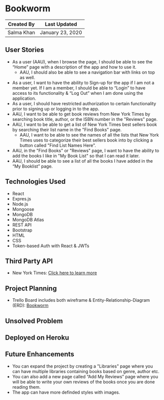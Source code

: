 # Bookworm

Created By | Last Updated
-----------|--------------
Salma Khan | January 23, 2020


## User Stories
* As a user (AAU), when I browse the page, I should be able to see the “Home” page with a description of the app and how to use it. 
    * AAU, I should also be able to see a navigation bar with links on top as well. 
* As a user, I want to have the ability to Sign-up for the app if I am not a member yet. If I am a member, I should be able to “Login” to have access to its functionality & “Log Out” when I am done using the application.
* As a user, I should have restricted authorization to certain functionality prior to signing up or logging in to the app.
* AAU, I want to be able to get book reviews from New York Times by searching book title, author, or the ISBN number in the "Reviews" page.
* AAU, I want to be able to get a list of New York Times best sellers book by searching their list name in the "Find Books" page.
    * AAU, I want to be able to see the names of all the lists that New York Times uses to categorize their best sellers book into by clicking a button called "Find List Names Here".
* AAU, in the "Find Books" or "Reviews" page, I want to have the ability to add the books I like in "My Book List" so that I can read it later.
* AAU, I should be able to see a list of all the books I have added in the “My Booklist” page.

## Technologies Used
 * React
 * Expres.js
 * Node.js
 * Mongoose
 * MongoDB 
 * MongoDB Atlas 
 * REST API
 * Bootstrap 
 * HTML
 * CSS
 * Token-based Auth with React & JWTs

 ## Third Party API
 * New York Times: [Click here to learn more](https://developer.nytimes.com/)
 

## Project Planning
* Trello Board includes both wireframe & Entity-Relationship-Diagram (ERD): [Bookworm](https://trello.com/b/9kAnNtlV/bookworm-mern-stack)


## Unsolved Problem


## Deployed on Heroku


## Future Enhancements
* You can expand the project by creating a "Libraries" page where you can have multiple libraries containing books based on genre, author etc. 
* You can also add a new page called “Add  My Reviews” page where you will be able to write your own reviews of the books once you are done reading them. 
* The app can have more definded styles with images.